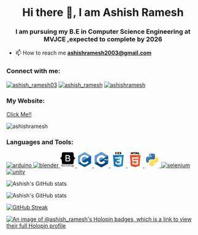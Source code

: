 <h1 align="center">Hi there 👋, I am Ashish Ramesh</h1>
<h3 align="center">I am pursuing my B.E in Computer Science Engineering at MVJCE ,expected to complete by 2026</h3>


- 📫 How to reach me **ashishramesh2003@gmail.com**

<h3 align="left">Connect with me:</h3>
<p align="left">
<a href="https://twitter.com/ashish_ramesh03" target="blank"><img align="center" src="https://raw.githubusercontent.com/rahuldkjain/github-profile-readme-generator/master/src/images/icons/Social/twitter.svg" alt="ashish_ramesh03" height="30" width="40" /></a>
<a href="https://stackoverflow.com/users/ashish_ramesh" target="blank"><img align="center" src="https://raw.githubusercontent.com/rahuldkjain/github-profile-readme-generator/master/src/images/icons/Social/stack-overflow.svg" alt="ashish_ramesh" height="30" width="40" /></a>
<a href="https://www.leetcode.com/ashishramesh" target="blank"><img align="center" src="https://raw.githubusercontent.com/rahuldkjain/github-profile-readme-generator/master/src/images/icons/Social/leet-code.svg" alt="ashishramesh" height="30" width="40" /></a>
<h3 align="left">My Website:</h3>
<a href="https://ee31c2c1.ashish-portfolio-emc.pages.dev" target="blank">Click Me!!</a>
</p>

<p align="left"> <img src="https://komarev.com/ghpvc/?username=ashishramesh&label=Profile%20views&color=0e75b6&style=flat" alt="ashishramesh" /> </p>

<h3 align="left">Languages and Tools:</h3>
<p align="left"> <a href="https://www.arduino.cc/" target="_blank" rel="noreferrer"> <img src="https://cdn.worldvectorlogo.com/logos/arduino-1.svg" alt="arduino" width="40" height="40"/> </a> <a href="https://www.blender.org/" target="_blank" rel="noreferrer"> <img src="https://download.blender.org/branding/community/blender_community_badge_white.svg" alt="blender" width="40" height="40"/> </a> <a href="https://getbootstrap.com" target="_blank" rel="noreferrer"> <img src="https://raw.githubusercontent.com/devicons/devicon/master/icons/bootstrap/bootstrap-plain-wordmark.svg" alt="bootstrap" width="40" height="40"/> </a> <a href="https://www.cprogramming.com/" target="_blank" rel="noreferrer"> <img src="https://raw.githubusercontent.com/devicons/devicon/master/icons/c/c-original.svg" alt="c" width="40" height="40"/> </a> <a href="https://www.w3schools.com/cpp/" target="_blank" rel="noreferrer"> <img src="https://raw.githubusercontent.com/devicons/devicon/master/icons/cplusplus/cplusplus-original.svg" alt="cplusplus" width="40" height="40"/> </a> <a href="https://www.w3schools.com/css/" target="_blank" rel="noreferrer"> <img src="https://raw.githubusercontent.com/devicons/devicon/master/icons/css3/css3-original-wordmark.svg" alt="css3" width="40" height="40"/> </a> <a href="https://www.w3.org/html/" target="_blank" rel="noreferrer"> <img src="https://raw.githubusercontent.com/devicons/devicon/master/icons/html5/html5-original-wordmark.svg" alt="html5" width="40" height="40"/> </a> <a href="https://www.python.org" target="_blank" rel="noreferrer"> <img src="https://raw.githubusercontent.com/devicons/devicon/master/icons/python/python-original.svg" alt="python" width="40" height="40"/> </a> <a href="https://www.selenium.dev" target="_blank" rel="noreferrer"> <img src="https://raw.githubusercontent.com/detain/svg-logos/780f25886640cef088af994181646db2f6b1a3f8/svg/selenium-logo.svg" alt="selenium" width="40" height="40"/> </a> <a href="https://unity.com/" target="_blank" rel="noreferrer"> <img src="https://www.vectorlogo.zone/logos/unity3d/unity3d-icon.svg" alt="unity" width="40" height="40"/> </a> </p>


![Ashish's GitHub stats](https://github-readme-stats.vercel.app/api/top-langs/?username=AshishRamesh&hide_progress=true) 


![Ashish's GitHub stats](https://github-readme-stats.vercel.app/api?username=AshishRamesh&show_icons=true&theme=github_dark)

[![GitHub Streak](https://streak-stats.demolab.com/?user=AshishRamesh&theme=highcontrast)](https://git.io/streak-stats)

[![An image of @ashish_ramesh's Holopin badges, which is a link to view their full Holopin profile](https://holopin.me/ashish_ramesh)](https://holopin.io/@ashish_ramesh)


